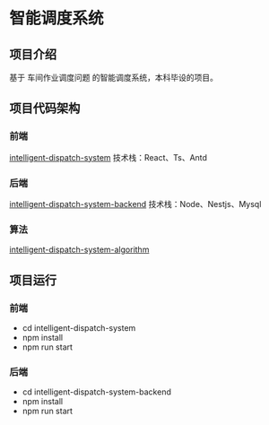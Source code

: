 # 智能调度系统
## 项目介绍
基于 车间作业调度问题 的智能调度系统，本科毕设的项目。
## 项目代码架构
### 前端
[intelligent-dispatch-system](./intelligent-dispatch-system/)
技术栈：React、Ts、Antd
### 后端
[intelligent-dispatch-system-backend](./intelligent-dispatch-system-backend/)
技术栈：Node、Nestjs、Mysql
### 算法
[intelligent-dispatch-system-algorithm](./intelligent-dispatch-system-algorithm/)


## 项目运行
### 前端
- cd intelligent-dispatch-system
- npm install
- npm run start

### 后端
- cd intelligent-dispatch-system-backend
- npm install
- npm run start
